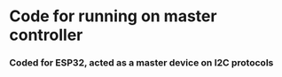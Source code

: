 # Code for running on master controller
### Coded for ESP32, acted as a master device on I2C protocols